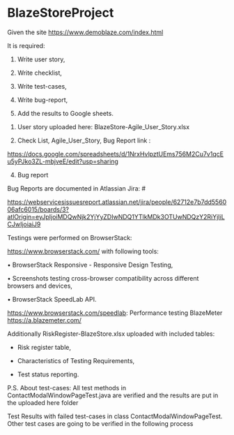 # BlazeStoreProject
Given the site https://www.demoblaze.com/index.html

   It is required:
   
   1. Write user story,
   
   2. Write checklist,
   
   3. Write test-cases,
   
   4. Write bug-report,
   
   5. Add the results to Google sheets.
   
1) User story uploaded here: 
BlazeStore-Agile_User_Story.xlsx

2) Check List, Agile_User_Story, Bug Report link :

https://docs.google.com/spreadsheets/d/1NrxHvlpztUEms756M2Cu7v1qcEu5yPJko3ZL-mbjveE/edit?usp=sharing  
   
4) Bug report

Bug Reports are documented in Atlassian Jira: #

https://webservicesissuesreport.atlassian.net/jira/people/62712e7b7dd556006afc6015/boards/3?atlOrigin=eyJpIjoiMDQwNjk2YjYyZDIwNDQ1YTlkMDk3OTUwNDQzY2RiYjIiLCJwIjoiaiJ9

 Testings were performed on BrowserStack:
 
 https://www.browserstack.com/ with following tools:

• BrowserStack Responsive - Responsive Design Testing,

• Screenshots testing cross-browser compatibility across different browsers and devices,

• BrowserStack SpeedLab API. 

https://www.browserstack.com/speedlab: Performance testing
BlazeMeter https://a.blazemeter.com/  

Additionally RiskRegister-BlazeStore.xlsx uploaded with included tables:

+ Risk register table,

+ Characteristics of Testing  Requirements,

+ Test status reporting.

P.S. About test-cases: 
All test methods in ContactModalWindowPageTest.java are verified and the results are put in the uploaded here folder

Test Results with failed test-cases in class ContactModalWindowPageTest.
Other test cases are going to be verified in the following process
